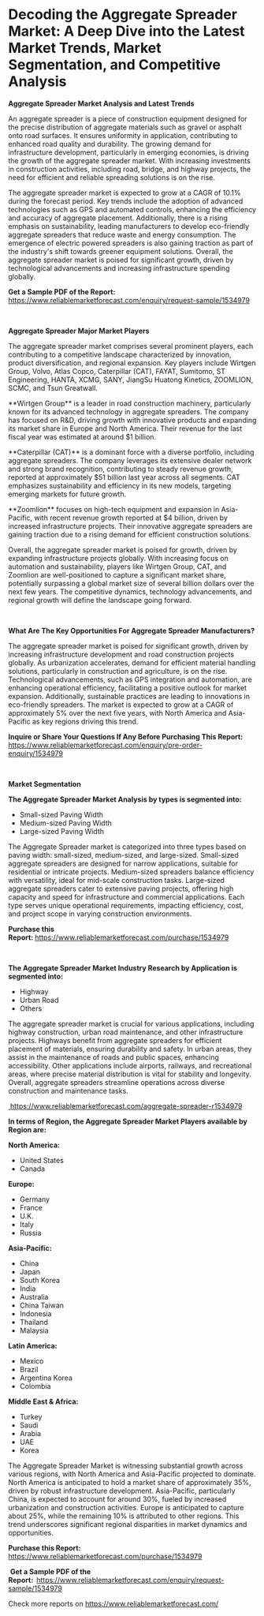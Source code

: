 <p><h1>Decoding the Aggregate Spreader Market: A Deep Dive into the Latest Market Trends, Market Segmentation, and Competitive Analysis</h1></p><p><strong>Aggregate Spreader Market Analysis and Latest Trends</strong></p>
<p><p>An aggregate spreader is a piece of construction equipment designed for the precise distribution of aggregate materials such as gravel or asphalt onto road surfaces. It ensures uniformity in application, contributing to enhanced road quality and durability. The growing demand for infrastructure development, particularly in emerging economies, is driving the growth of the aggregate spreader market. With increasing investments in construction activities, including road, bridge, and highway projects, the need for efficient and reliable spreading solutions is on the rise.</p><p>The aggregate spreader market is expected to grow at a CAGR of 10.1% during the forecast period. Key trends include the adoption of advanced technologies such as GPS and automated controls, enhancing the efficiency and accuracy of aggregate placement. Additionally, there is a rising emphasis on sustainability, leading manufacturers to develop eco-friendly aggregate spreaders that reduce waste and energy consumption. The emergence of electric powered spreaders is also gaining traction as part of the industry's shift towards greener equipment solutions. Overall, the aggregate spreader market is poised for significant growth, driven by technological advancements and increasing infrastructure spending globally.</p></p>
<p><strong>Get a Sample PDF of the Report:&nbsp;</strong> <a href="https://www.reliablemarketforecast.com/enquiry/request-sample/1534979?utm_campaign=2454&utm_medium=2&utm_source=Github&utm_content=ia&utm_term=17022025&utm_id=aggregate-spreader">https://www.reliablemarketforecast.com/enquiry/request-sample/1534979</a></p>
<p>&nbsp;</p>
<p><strong>Aggregate Spreader Major Market Players</strong></p>
<p><p>The aggregate spreader market comprises several prominent players, each contributing to a competitive landscape characterized by innovation, product diversification, and regional expansion. Key players include Wirtgen Group, Volvo, Atlas Copco, Caterpillar (CAT), FAYAT, Sumitomo, ST Engineering, HANTA, XCMG, SANY, JiangSu Huatong Kinetics, ZOOMLION, SCMC, and Tsun Greatwall.</p><p>**Wirtgen Group** is a leader in road construction machinery, particularly known for its advanced technology in aggregate spreaders. The company has focused on R&D, driving growth with innovative products and expanding its market share in Europe and North America. Their revenue for the last fiscal year was estimated at around $1 billion.</p><p>**Caterpillar (CAT)** is a dominant force with a diverse portfolio, including aggregate spreaders. The company leverages its extensive dealer network and strong brand recognition, contributing to steady revenue growth, reported at approximately $51 billion last year across all segments. CAT emphasizes sustainability and efficiency in its new models, targeting emerging markets for future growth.</p><p>**Zoomlion** focuses on high-tech equipment and expansion in Asia-Pacific, with recent revenue growth reported at $4 billion, driven by increased infrastructure projects. Their innovative aggregate spreaders are gaining traction due to a rising demand for efficient construction solutions.</p><p>Overall, the aggregate spreader market is poised for growth, driven by expanding infrastructure projects globally. With increasing focus on automation and sustainability, players like Wirtgen Group, CAT, and Zoomlion are well-positioned to capture a significant market share, potentially surpassing a global market size of several billion dollars over the next few years. The competitive dynamics, technology advancements, and regional growth will define the landscape going forward.</p></p>
<p>&nbsp;</p>
<p><strong>What Are The Key Opportunities For Aggregate Spreader Manufacturers?</strong></p>
<p><p>The aggregate spreader market is poised for significant growth, driven by increasing infrastructure development and road construction projects globally. As urbanization accelerates, demand for efficient material handling solutions, particularly in construction and agriculture, is on the rise. Technological advancements, such as GPS integration and automation, are enhancing operational efficiency, facilitating a positive outlook for market expansion. Additionally, sustainable practices are leading to innovations in eco-friendly spreaders. The market is expected to grow at a CAGR of approximately 5% over the next five years, with North America and Asia-Pacific as key regions driving this trend.</p></p>
<p><strong>Inquire or Share Your Questions If Any Before Purchasing This Report:</strong> <a href="https://www.reliablemarketforecast.com/enquiry/pre-order-enquiry/1534979?utm_campaign=2454&utm_medium=2&utm_source=Github&utm_content=ia&utm_term=17022025&utm_id=aggregate-spreader">https://www.reliablemarketforecast.com/enquiry/pre-order-enquiry/1534979</a></p>
<p>&nbsp;</p>
<p><strong>Market Segmentation</strong></p>
<p><strong>The Aggregate Spreader Market Analysis by types is segmented into:</strong></p>
<p><ul><li>Small-sized Paving Width</li><li>Medium-sized Paving Width</li><li>Large-sized Paving Width</li></ul></p>
<p><p>The Aggregate Spreader market is categorized into three types based on paving width: small-sized, medium-sized, and large-sized. Small-sized aggregate spreaders are designed for narrow applications, suitable for residential or intricate projects. Medium-sized spreaders balance efficiency with versatility, ideal for mid-scale construction tasks. Large-sized aggregate spreaders cater to extensive paving projects, offering high capacity and speed for infrastructure and commercial applications. Each type serves unique operational requirements, impacting efficiency, cost, and project scope in varying construction environments.</p></p>
<p><strong>Purchase this Report:&nbsp;</strong><a href="https://www.reliablemarketforecast.com/purchase/1534979?utm_campaign=2454&utm_medium=2&utm_source=Github&utm_content=ia&utm_term=17022025&utm_id=aggregate-spreader">https://www.reliablemarketforecast.com/purchase/1534979</a></p>
<p>&nbsp;</p>
<p><strong>The Aggregate Spreader Market Industry Research by Application is segmented into:</strong></p>
<p><ul><li>Highway</li><li>Urban Road</li><li>Others</li></ul></p>
<p><p>The aggregate spreader market is crucial for various applications, including highway construction, urban road maintenance, and other infrastructure projects. Highways benefit from aggregate spreaders for efficient placement of materials, ensuring durability and safety. In urban areas, they assist in the maintenance of roads and public spaces, enhancing accessibility. Other applications include airports, railways, and recreational areas, where precise material distribution is vital for stability and longevity. Overall, aggregate spreaders streamline operations across diverse construction and maintenance tasks.</p></p>
<p><a href="https://www.reliablemarketforecast.com/aggregate-spreader-r1534979?utm_campaign=2454&utm_medium=2&utm_source=Github&utm_content=ia&utm_term=17022025&utm_id=aggregate-spreader">&nbsp;https://www.reliablemarketforecast.com/aggregate-spreader-r1534979</a></p>
<p><strong>In terms of Region, the Aggregate Spreader Market Players available by Region are:</strong></p>
<p>
    <p> <strong> North America: </strong>
        <ul>
            <li>United States</li>
            <li>Canada</li>
        </ul>
        </p> 
    <p> <strong> Europe: </strong>
        <ul>
            <li>Germany</li>
            <li>France</li>
            <li>U.K.</li>
            <li>Italy</li>
            <li>Russia</li>
        </ul>
        </p> 
    <p> <strong> Asia-Pacific: </strong>
        <ul>
            <li>China</li>
            <li>Japan</li>
            <li>South Korea</li>
            <li>India</li>
            <li>Australia</li>
            <li>China Taiwan</li>
            <li>Indonesia</li>
            <li>Thailand</li>
            <li>Malaysia</li>
        </ul>
        </p> 
    <p> <strong> Latin America: </strong>
        <ul>
            <li>Mexico</li>
            <li>Brazil</li>
            <li>Argentina Korea</li>
            <li>Colombia</li>
        </ul>
        </p> 
    <p> <strong> Middle East & Africa: </strong>
        <ul>
            <li>Turkey</li>
            <li>Saudi</li>
            <li>Arabia</li>
            <li>UAE</li>
            <li>Korea</li>
        </ul>
    </p>
    </p>
<p><p>The Aggregate Spreader Market is witnessing substantial growth across various regions, with North America and Asia-Pacific projected to dominate. North America is anticipated to hold a market share of approximately 35%, driven by robust infrastructure development. Asia-Pacific, particularly China, is expected to account for around 30%, fueled by increased urbanization and construction activities. Europe is anticipated to capture about 25%, while the remaining 10% is attributed to other regions. This trend underscores significant regional disparities in market dynamics and opportunities.</p></p>
<p><strong>Purchase this Report: </strong><a href="https://www.reliablemarketforecast.com/purchase/1534979?utm_campaign=2454&utm_medium=2&utm_source=Github&utm_content=ia&utm_term=17022025&utm_id=aggregate-spreader">https://www.reliablemarketforecast.com/purchase/1534979</a></p>
<p>&nbsp;<strong>Get a Sample PDF of the Report:&nbsp;&nbsp;</strong><a href="https://www.reliablemarketforecast.com/enquiry/request-sample/1534979?utm_campaign=2454&utm_medium=2&utm_source=Github&utm_content=ia&utm_term=17022025&utm_id=aggregate-spreader">https://www.reliablemarketforecast.com/enquiry/request-sample/1534979</a></p>
<p><strong></strong></p>
<p>Check more reports on <a href="https://www.reliablemarketforecast.com/?utm_campaign=2454&utm_medium=2&utm_source=Github&utm_content=ia&utm_term=17022025&utm_id=aggregate-spreader">https://www.reliablemarketforecast.com/</a></p>